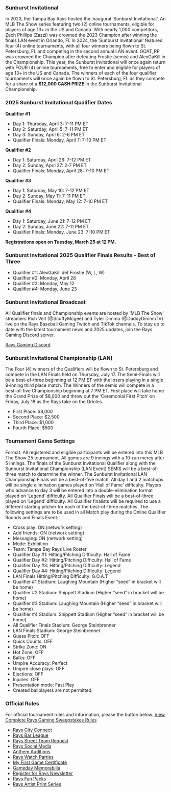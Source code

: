 ### Sunburst Invitational
In 2023, the Tampa Bay Rays hosted the inaugural ‘Sunburst Invitational’. An MLB The Show series featuring two (2) online tournaments, eligible for players of age 13+ in the US and Canada. With nearly 1,000 competitors, Zach Phillips (Zazzi) was crowned the 2023 Champion after winning the finals LAN event in Orlando, Fl.
In 2024, the ‘Sunburst Invitational’ featured four (4) online tournaments, with all four winners being flown to St. Petersburg, FL and competing in the second annual LAN event. GOAT_RP was crowned the Champion after defeating Frostie (semis) and AlexGaKill in the Championship.
This year, the Sunburst Invitational will once again return with FOUR (4) online tournaments, free to enter and eligible for players of age 13+ in the US and Canada. The winners of each of the four qualifier tournaments will once again be flown to St. Petersburg, FL as they compete for a share of a **$12,000 CASH PRIZE** in the Sunburst Invitational Championship.
### 2025 Sunburst Invitational Qualifier Dates
**Qualifier #1**
  * Day 1: Thursday, April 3: 7-11 PM ET
  * Day 2: Saturday, April 5: 7-11 PM ET
  * Day 3: Sunday, April 6: 2-6 PM ET
  * Qualifier Finals: Monday, April 7: 7-10 PM ET


**Qualifier #2**
  * Day 1: Saturday, April 26: 7-12 PM ET
  * Day 2: Sunday, April 27: 2-7 PM ET
  * Qualifier Finals: Monday, April 28: 7-10 PM ET


**Qualifier #3**
  * Day 1: Saturday, May 10: 7-12 PM ET
  * Day 2: Sunday, May 11: 7-11 PM ET
  * Qualifier Finals: Monday, May 12: 7-10 PM ET


**Qualifier #4**
  * Day 1: Saturday, June 21: 7-12 PM ET
  * Day 2: Sunday, June 22: 7-11 PM ET
  * Qualifier Finals: Monday, June 23: 7-10 PM ET


**Registrations open on Tuesday, March 25 at 12 PM.**
### Sunburst Invitational 2025 Qualifier Finals Results - Best of Three
  * Qualifier #1: AlexGaKill def Frostie (W, L, W)
  * Qualifier #2: Monday, April 28
  * Qualifier #3: Monday, May 12
  * Qualifier #4: Monday, June 23


### Sunburst Invitational Broadcast
All Qualifier finals and Championship events are hosted by ‘MLB The Show’ streamers Rich Veit (@ScuffyMcgee) and Tyler Dimmu (@DaddyDimmuTV) live on the Rays Baseball Gaming Twitch and TikTok channels. To stay up to date with the latest tournament news and 2025 updates, join the Rays Gaming Discord server.


[Rays Gaming Discord](https://discord.gg/8TPW5eN2Jn)
### Sunburst Invitational Championship (LAN)
The Four (4) winners of the Qualifiers will be flown to St. Petersburg and compete in the LAN Finals held on Thursday, July 17. The Semi-Finals will be a best-of-three beginning at 12 PM ET with the losers playing in a single 9-inning third place match. The Winners of the semis will compete in a best-of-five Championship beginning at 7 PM ET. First place will take home the Grand Prize of $8,000 and throw out the ‘Ceremonial First Pitch’ on Friday, July 18 as the Rays take on the Orioles.
  * First Place: $8,000
  * Second Place: $2,500
  * Third Place: $1,000
  * Fourth Place: $500


### Tournament Game Settings
Format: All registered and eligible participants will be entered into this MLB The Show 25 tournament. All games are 9 innings with a 10-run mercy after 5 innings. The finals of the Sunburst Invitational Qualifier along with the Sunburst Invitational Championship (LAN Event) SEMIS will be a best-of-three match to determine the winner. The Sunburst Invitational LAN Championship Finals will be a best-of-five match.
All day 1 and 2 matchups will be single elimination games played on ‘Hall of Fame’ difficulty. Players who advance to day 3 will be entered into a double-elimination format played on ‘Legend’ difficulty. All Qualifier Finals will be a best-of-three played on ‘Legend’ difficulty. All Qualifier finalists will be required to use a different starting pitcher for each of the best-of-three matches.
The following settings are to be used in all Match play during the Online Qualifier Rounds and Finals Event:
  * Cross play: ON (network setting)
  * Add friends: ON (network setting)
  * Messaging: ON (network setting)
  * Mode: Exhibition
  * Team: Tampa Bay Rays Live Roster
  * Qualifier Day #1: Hitting/Pitching Difficulty: Hall of Fame
  * Qualifier Day #2: Hitting/Pitching Difficulty: Hall of Fame
  * Qualifier Day #3: Hitting/Pitching Difficulty: Legend
  * Qualifier Day #4: Hitting/Pitching Difficulty: Legend
  * LAN Finals Hitting/Pitching Difficulty: G.O.A.T
  * Qualifier #1 Stadium: Laughing Mountain (Higher “seed” in bracket will be home)
  * Qualifier #2 Stadium: Shippett Stadium (Higher “seed” in bracket will be home)
  * Qualifier #3 Stadium: Laughing Mountain (Higher “seed” in bracket will be home)
  * Qualifier #4 Stadium: Shippett Stadium (Higher “seed” in bracket will be home)
  * All Qualifier Finals Stadium: George Steinbrenner
  * LAN Finals Stadium: George Steinbrenner
  * Guess Pitch: OFF
  * Quick Counts: OFF
  * Strike Zone: ON
  * Hot Zone: OFF
  * Balks: OFF
  * Umpire Accuracy: Perfect
  * Umpire close plays: OFF
  * Ejections: OFF
  * Injuries: OFF
  * Presentation mode: Fast Play
  * Created ballplayers are not permitted.


### Official Rules
For official tournament rules and information, please the button below.
[View Complete Rays Gaming Sweepstakes Rules](https://www.mlb.com/rays/fans/rays-gaming/rules)
  * [Rays City Connect](https://www.mlb.com/rays/fans/city-connect)
  * [Rays Bar League](https://www.mlb.com/rays/fans/rays-bar-league)
  * [Rays Street Team Request](https://www.mlb.com/rays/fans/rays-street-team)
  * [Rays Social Media](https://www.mlb.com/rays/social)
  * [Anthem Auditions](https://www.mlb.com/rays/fans/anthem-auditions)
  * [Rays Watch Parties](https://www.mlb.com/rays/fans/watch-party)
  * [My First Game Certificate](https://mktg.mlbstatic.com/rays/documents/y2021/First_Game_Certificate.pdf)
  * [Gameday Memorabilia](https://www.mlb.com/rays/fans/gameday-memorabilia)
  * [Register for Rays Newsletter](https://www.mlb.com/rays/fans/newsletters)
  * [Rays Fan Packs](https://www.mlb.com/rays/fans/fan-packs)
  * [Rays Artist Print Series](https://www.mlb.com/rays/fans/print-series)


